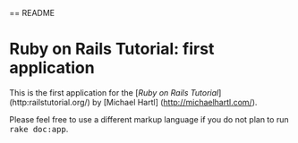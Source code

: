 == README
# Ruby on Rails Tutorial: first application
This is the first application for the [*Ruby on Rails Tutorial*] (http:railstutorial.org/) by [Michael Hartl] (http://michaelhartl.com/).


Please feel free to use a different markup language if you do not plan to run
<tt>rake doc:app</tt>.
